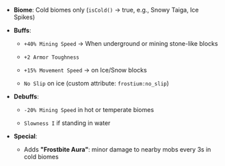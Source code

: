- **Biome**: Cold biomes only (`isCold()` → true, e.g., Snowy Taiga, Ice Spikes)
    
- **Buffs**:
    
    - `+40% Mining Speed` → When underground or mining stone-like blocks
        
    - `+2 Armor Toughness`
        
    - `+15% Movement Speed` → on Ice/Snow blocks
        
    - `No Slip` on ice (custom attribute: `frostium:no_slip`)
        
- **Debuffs**:
    
    - `-20% Mining Speed` in hot or temperate biomes
        
    - `Slowness I` if standing in water
        
- **Special**:
    
    - Adds **"Frostbite Aura"**: minor damage to nearby mobs every 3s in cold biomes
        
